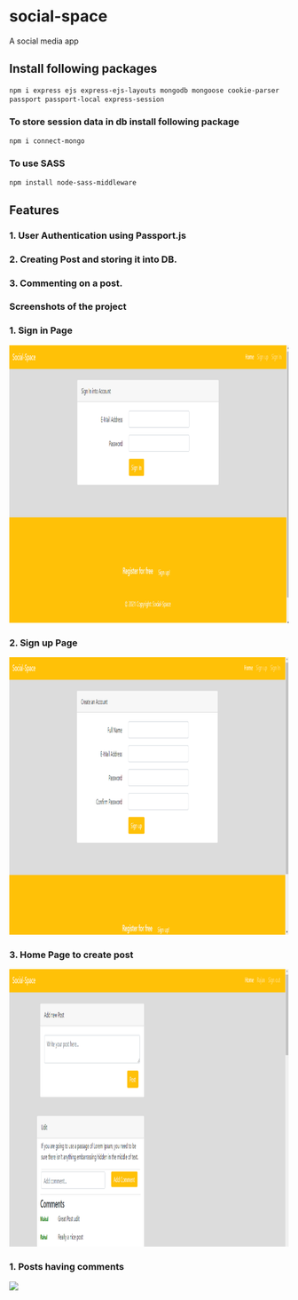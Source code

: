 # social-space
A social media app 

## Install following packages

```
npm i express ejs express-ejs-layouts mongodb mongoose cookie-parser passport passport-local express-session 
```

### To store session data in db install following package
```
npm i connect-mongo
```

### To use SASS 

```
npm install node-sass-middleware
```
## Features
### 1. User Authentication using Passport.js
### 2. Creating Post and storing it into DB.
### 3. Commenting on a post.


### Screenshots of the project

### 1. Sign in Page
<img src="/readmd-images/img1.png" height="500px">

### 2. Sign up Page
<img src="/readmd-images/img2.png" height="500px">

### 3. Home Page to create post
<img src="/readmd-images/img3.png" height="500px">

### 1. Posts having comments
<img src="/readmd-images/img5.png" height="500px">
